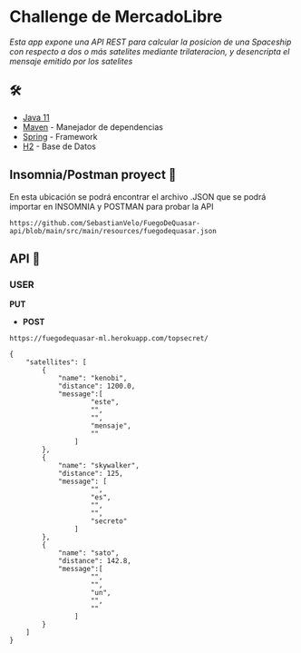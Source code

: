 # Challenge de MercadoLibre

_Esta app expone una API REST para calcular la posicion de una Spaceship con respecto a dos o más satelites mediante trilateracion, y desencripta el mensaje emitido por los satelites_

## 🛠️

* [Java 11](https://www.oracle.com/ar/java/technologies/javase-jdk11-downloads.html)  
* [Maven](https://maven.apache.org/) - Manejador de dependencias
* [Spring](https://spring.io/) - Framework
* [H2](https://www.h2database.com/html/main.html) - Base de Datos

## Insomnia/Postman proyect 🚀

En esta ubicación se podrá encontrar el archivo .JSON que se podrá importar en INSOMNIA y POSTMAN para probar la API

```
https://github.com/SebastianVelo/FuegoDeQuasar-api/blob/main/src/main/resources/fuegodequasar.json
```

## API 🚀

### USER

**PUT**

* **POST**

```
https://fuegodequasar-ml.herokuapp.com/topsecret/
```
```
{
	"satellites": [
		{
			"name": "kenobi",
			"distance": 1200.0,
			"message":[
					"este",
					"",
					"",
					"mensaje",
					""
				]
		},
		{
			"name": "skywalker",
			"distance": 125,
			"message": [
					"",
					"es",
					"",
					"",
					"secreto"
				]
		},
		{
			"name": "sato",
			"distance": 142.8,
			"message":[
					"",
					"",
					"un",
					"",
					""
				]
		}
	]
}
```
